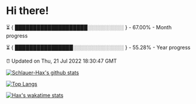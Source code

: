 # Hi there!

⏳ { ████████████████████░░░░░░░░░░ } - 67.00% - Month progress

⏳ { ████████████████░░░░░░░░░░░░░░ } - 55.28% - Year progress

⏰ Updated on Thu, 21 Jul 2022 18:30:47 GMT


[![Schlauer-Hax's github stats](https://github-readme-stats.vercel.app/api?username=Schlauer-Hax&show_icons=true&theme=dark&count_private=true)](https://github.com/Schlauer-Hax)


[![Top Langs](https://github-readme-stats.vercel.app/api/top-langs/?username=Schlauer-Hax&layout=compact&theme=dark)](https://github.com/Schlauer-Hax?tab=repositories)


[![Hax's wakatime stats](https://github-readme-stats.vercel.app/api/wakatime?username=Hax&theme=dark)](https://wakatime.com/@Hax)

